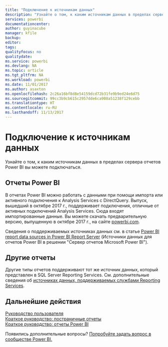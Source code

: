 ```yaml
---
title: "Подключение к источникам данных"
description: "Узнайте о том, к каким источникам данных в пределах сервера отчетов Power BI вы можете подключаться."
services: powerbi
documentationcenter: 
author: guyinacube
manager: kfile
backup: 
editor: 
tags: 
qualityfocus: no
qualitydate: 
ms.service: powerbi
ms.devlang: NA
ms.topic: article
ms.tgt_pltfrm: NA
ms.workload: powerbi
ms.date: 11/01/2017
ms.author: asaxton
ms.openlocfilehash: 2c26a16bf8d8e54159dcd72b31fe9b9ed24e6d75
ms.sourcegitcommit: 99cc3b9cb615c2957dde6ca908a51238f129cebb
ms.translationtype: HT
ms.contentlocale: ru-RU
ms.lasthandoff: 11/13/2017
---
```

# <a name="connecting-to-data-sources"></a>Подключение к источникам данных
Узнайте о том, к каким источникам данных в пределах сервера отчетов Power BI вы можете подключаться.

## <a name="power-bi-reports"></a>Отчеты Power BI
В отчетах Power BI можно работать с данными при помощи импорта или активного подключения к Analysis Services с DirectQuery. Выпуск, вышедший в октябре 2017 г., поддерживает подключения, отличные от активных подключений Analysis Services. Сюда входят импортированные данные. Вы можете скачать предварительную версию, выпущенную в октябре 2017 г., на сайте [powerbi.com](https://powerbi.microsoft.com/report-server/).

Сведения о поддерживаемых источниках данных см. в статье [Power BI report data sources in Power BI Report Server](data-sources.md) (Источники данных для отчетов Power BI в решении "Сервер отчетов Microsoft Power BI").

## <a name="other-reports"></a>Другие отчеты
Другие типы отчетов поддерживают тот же источник данных, который представлен в SQL Server Reporting Services. См. дополнительные сведения об [источниках данных, поддерживаемых службами Reporting Services](https://docs.microsoft.com/sql/reporting-services/report-data/data-sources-supported-by-reporting-services-ssrs).

## <a name="next-steps"></a>Дальнейшие действия
[Руководство пользователя](user-handbook-overview.md)  
[Краткое руководство: постраничные отчеты](quickstart-create-paginated-report.md)  
[Краткое руководство: отчеты Power BI](quickstart-create-powerbi-report.md)

Появились дополнительные вопросы? [Попробуйте задать вопрос в сообществе Power BI.](https://community.powerbi.com/)


